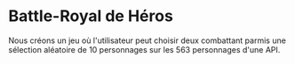 # Battle-Royal de Héros

Nous créons un jeu où l'utilisateur peut choisir deux combattant parmis une sélection aléatoire de 10 personnages sur les 563 personnages d'une API.
